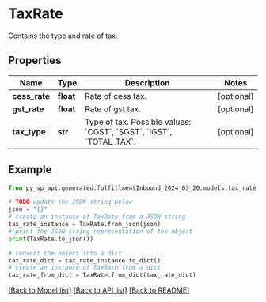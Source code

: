 # TaxRate

Contains the type and rate of tax.

## Properties

Name | Type | Description | Notes
------------ | ------------- | ------------- | -------------
**cess_rate** | **float** | Rate of cess tax. | [optional] 
**gst_rate** | **float** | Rate of gst tax. | [optional] 
**tax_type** | **str** | Type of tax. Possible values: &#x60;CGST&#x60;, &#x60;SGST&#x60;, &#x60;IGST&#x60;, &#x60;TOTAL_TAX&#x60;. | [optional] 

## Example

```python
from py_sp_api.generated.fulfillmentInbound_2024_03_20.models.tax_rate import TaxRate

# TODO update the JSON string below
json = "{}"
# create an instance of TaxRate from a JSON string
tax_rate_instance = TaxRate.from_json(json)
# print the JSON string representation of the object
print(TaxRate.to_json())

# convert the object into a dict
tax_rate_dict = tax_rate_instance.to_dict()
# create an instance of TaxRate from a dict
tax_rate_from_dict = TaxRate.from_dict(tax_rate_dict)
```
[[Back to Model list]](../README.md#documentation-for-models) [[Back to API list]](../README.md#documentation-for-api-endpoints) [[Back to README]](../README.md)


